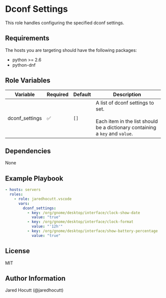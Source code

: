 # Dconf Settings

This role handles configuring the specified dconf settings.

## Requirements

The hosts you are targeting should have the following packages:

- python >= 2.6
- python-dnf

## Role Variables

| Variable       | Required | Default | Description                                                                                                          |
| -------------- | -------- | ------- | -------------------------------------------------------------------------------------------------------------------- |
| dconf_settings | &#9989;  | `[]`    | A list of dconf settings to set.<br><br>Each item in the list should be a dictionary containing a `key` and `value`. |

## Dependencies

None

## Example Playbook

```yaml
- hosts: servers
  roles:
    - role: jaredhocutt.vscode
      vars:
        dconf_settings:
          - key: /org/gnome/desktop/interface/clock-show-date
            value: "true"
          - key: /org/gnome/desktop/interface/clock-format
            value: "'12h'"
          - key: /org/gnome/desktop/interface/show-battery-percentage
            value: "true"
```

## License

MIT

## Author Information

Jared Hocutt (@jaredhocutt)
